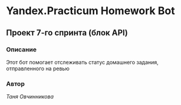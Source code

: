 # Yandex.Practicum Homework Bot

## Проект 7-го спринта (блок API)

### Описание
Этот бот помогает отслеживать статус домашнего задания, отправленного на ревью

### Автор
_Таня Овчинникова_

